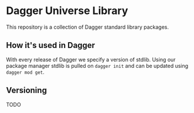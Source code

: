# Dagger Universe Library

This repository is a collection of Dagger standard library packages.

## How it's used in Dagger

With every release of Dagger we specify a version of stdlib. Using our package manager stdlib is pulled on `dagger init`
and can be updated using `dagger mod get`.

## Versioning

TODO
